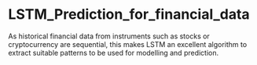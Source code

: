 # LSTM_Prediction_for_financial_data
As historical financial data from instruments such as stocks or cryptocurrency are sequential, this makes LSTM an excellent algorithm to extract suitable patterns to be used for modelling and prediction.
